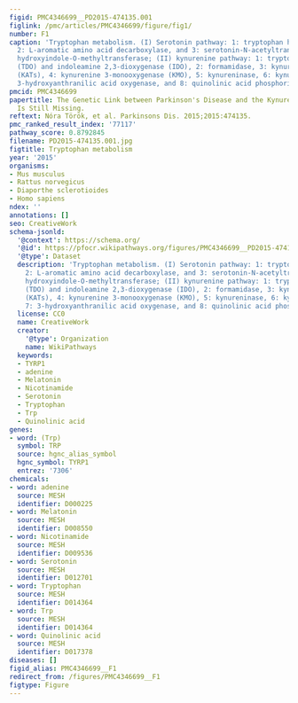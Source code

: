```yaml
---
figid: PMC4346699__PD2015-474135.001
figlink: /pmc/articles/PMC4346699/figure/fig1/
number: F1
caption: 'Tryptophan metabolism. (I) Serotonin pathway: 1: tryptophan hydroxylase,
  2: L-aromatic amino acid decarboxylase, and 3: serotonin-N-acetyltransferase and
  hydroxyindole-O-methyltransferase; (II) kynurenine pathway: 1: tryptophan dioxygenase
  (TDO) and indoleamine 2,3-dioxygenase (IDO), 2: formamidase, 3: kynurenine aminotransferases
  (KATs), 4: kynurenine 3-monooxygenase (KMO), 5: kynureninase, 6: kynureninase, 7:
  3-hydroxyanthranilic acid oxygenase, and 8: quinolinic acid phosphoribosyltransferase.'
pmcid: PMC4346699
papertitle: The Genetic Link between Parkinson's Disease and the Kynurenine Pathway
  Is Still Missing.
reftext: Nóra Török, et al. Parkinsons Dis. 2015;2015:474135.
pmc_ranked_result_index: '77117'
pathway_score: 0.8792845
filename: PD2015-474135.001.jpg
figtitle: Tryptophan metabolism
year: '2015'
organisms:
- Mus musculus
- Rattus norvegicus
- Diaporthe sclerotioides
- Homo sapiens
ndex: ''
annotations: []
seo: CreativeWork
schema-jsonld:
  '@context': https://schema.org/
  '@id': https://pfocr.wikipathways.org/figures/PMC4346699__PD2015-474135.001.html
  '@type': Dataset
  description: 'Tryptophan metabolism. (I) Serotonin pathway: 1: tryptophan hydroxylase,
    2: L-aromatic amino acid decarboxylase, and 3: serotonin-N-acetyltransferase and
    hydroxyindole-O-methyltransferase; (II) kynurenine pathway: 1: tryptophan dioxygenase
    (TDO) and indoleamine 2,3-dioxygenase (IDO), 2: formamidase, 3: kynurenine aminotransferases
    (KATs), 4: kynurenine 3-monooxygenase (KMO), 5: kynureninase, 6: kynureninase,
    7: 3-hydroxyanthranilic acid oxygenase, and 8: quinolinic acid phosphoribosyltransferase.'
  license: CC0
  name: CreativeWork
  creator:
    '@type': Organization
    name: WikiPathways
  keywords:
  - TYRP1
  - adenine
  - Melatonin
  - Nicotinamide
  - Serotonin
  - Tryptophan
  - Trp
  - Quinolinic acid
genes:
- word: (Trp)
  symbol: TRP
  source: hgnc_alias_symbol
  hgnc_symbol: TYRP1
  entrez: '7306'
chemicals:
- word: adenine
  source: MESH
  identifier: D000225
- word: Melatonin
  source: MESH
  identifier: D008550
- word: Nicotinamide
  source: MESH
  identifier: D009536
- word: Serotonin
  source: MESH
  identifier: D012701
- word: Tryptophan
  source: MESH
  identifier: D014364
- word: Trp
  source: MESH
  identifier: D014364
- word: Quinolinic acid
  source: MESH
  identifier: D017378
diseases: []
figid_alias: PMC4346699__F1
redirect_from: /figures/PMC4346699__F1
figtype: Figure
---
```

